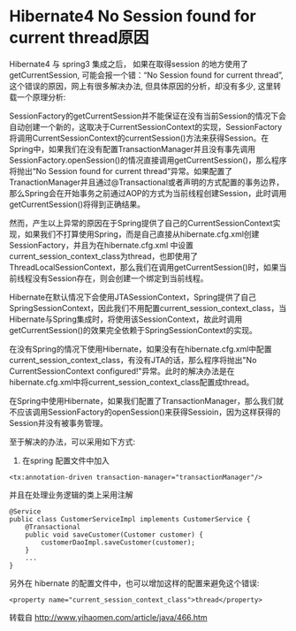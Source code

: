 # Hibernate4 No Session found for current thread原因

Hibernate4 与 spring3 集成之后， 如果在取得session 的地方使用了getCurrentSession, 可能会报一个错：“No Session found for current thread”, 这个错误的原因，网上有很多解决办法, 但具体原因的分析，却没有多少, 这里转载一个原理分析:

SessionFactory的getCurrentSession并不能保证在没有当前Session的情况下会自动创建一个新的，这取决于CurrentSessionContext的实现，SessionFactory将调用CurrentSessionContext的currentSession()方法来获得Session。在Spring中，如果我们在没有配置TransactionManager并且没有事先调用SessionFactory.openSession()的情况直接调用getCurrentSession()，那么程序将抛出“No Session found for current thread”异常。如果配置了TranactionManager并且通过@Transactional或者声明的方式配置的事务边界，那么Spring会在开始事务之前通过AOP的方式为当前线程创建Session，此时调用getCurrentSession()将得到正确结果。

然而，产生以上异常的原因在于Spring提供了自己的CurrentSessionContext实现，如果我们不打算使用Spring，而是自己直接从hibernate.cfg.xml创建SessionFactory，并且为在hibernate.cfg.xml
中设置current_session_context_class为thread，也即使用了ThreadLocalSessionContext，那么我们在调用getCurrentSession()时，如果当前线程没有Session存在，则会创建一个绑定到当前线程。

Hibernate在默认情况下会使用JTASessionContext，Spring提供了自己SpringSessionContext，因此我们不用配置current_session_context_class，当Hibernate与Spring集成时，将使用该SessionContext，故此时调用getCurrentSession()的效果完全依赖于SpringSessionContext的实现。

在没有Spring的情况下使用Hibernate，如果没有在hibernate.cfg.xml中配置current_session_context_class，有没有JTA的话，那么程序将抛出"No CurrentSessionContext configured!"异常。此时的解决办法是在hibernate.cfg.xml中将current_session_context_class配置成thread。

在Spring中使用Hibernate，如果我们配置了TransactionManager，那么我们就不应该调用SessionFactory的openSession()来获得Sessioin，因为这样获得的Session并没有被事务管理。

至于解决的办法，可以采用如下方式:
1.  在spring 配置文件中加入

```
<tx:annotation-driven transaction-manager="transactionManager"/>
```

并且在处理业务逻辑的类上采用注解
```
@Service
public class CustomerServiceImpl implements CustomerService {  
    @Transactional
    public void saveCustomer(Customer customer) {
        customerDaoImpl.saveCustomer(customer);
    }
    ...
}
```

另外在 hibernate 的配置文件中，也可以增加这样的配置来避免这个错误:

```
<property name="current_session_context_class">thread</property>
```

转载自
http://www.yihaomen.com/article/java/466.htm


